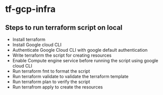 # tf-gcp-infra
## Steps to run terraform script on local
- Install terraform
- Install Google cloud CLI
- Authenticate Google Cloud CLI with google default authentication
- Write terraform the script for creating resources
- Enable Compute engine service before running the script using google cloud CLI
- Run terraform fmt to format the script
- Run terraform validate to validate the terraform template
- Run terraform plan to verify the script
- Run terrafrom apply to create the resources
